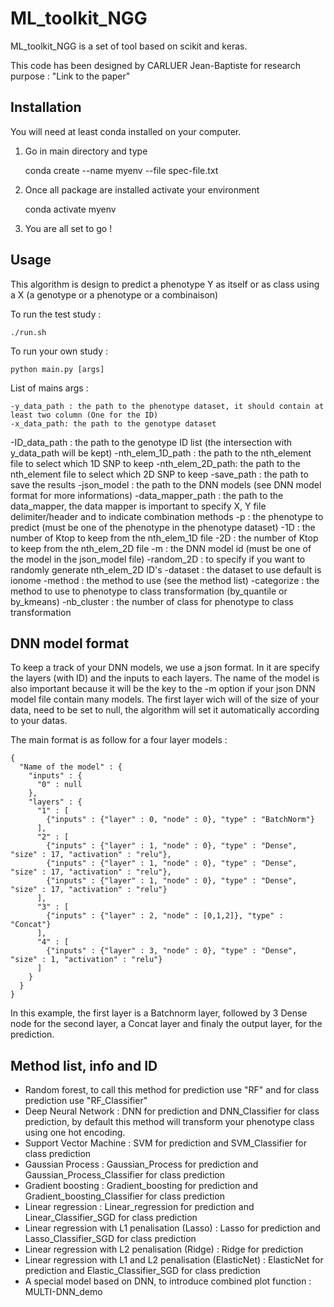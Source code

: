 <snippet>
  <content>
  
# ML_toolkit_NGG

ML_toolkit_NGG is a set of tool based on scikit and keras.
	  
This code has been designed by CARLUER Jean-Baptiste for research purpose : "Link to the paper"

## Installation

You will need at least conda installed on your computer. 
1. Go in main directory and type 
  
    conda create --name myenv --file spec-file.txt
    
2. Once all package are installed activate your environment
  
    conda activate myenv
    
3. You are all set to go !

## Usage

This algorithm is design to predict a phenotype Y as itself or as class using a X (a genotype or a phenotype or a combinaison)

To run the test study : 

    ./run.sh

To run your own study : 

    python main.py [args]
    
List of mains args : 

	-y_data_path : the path to the phenotype dataset, it should contain at least two column (One for the ID)
	-x_data_path: the path to the genotype dataset
  -ID_data_path : the path to the genotype ID list (the intersection with y_data_path will be kept)
  -nth_elem_1D_path : the path to the nth_element file to select which 1D SNP to keep
	-nth_elem_2D_path: the path to the nth_element file to select which 2D SNP to keep
  -save_path : the path to save the results
  -json_model : the path to the DNN models (see DNN model format for more informations)
	-data_mapper_path : the path to the data_mapper, the data mapper is important to specify X, Y file delimiter/header and to indicate combination methods
  -p : the phenotype to predict (must be one of the phenotype in the phenotype dataset)
  -1D : the number of Ktop to keep from the nth_elem_1D file
	-2D : the number of Ktop to keep from the nth_elem_2D file
  -m : the DNN model id (must be one of the model in the json_model file)
  -random_2D : to specify if you want to randomly generate nth_elem_2D ID's
  -dataset : the dataset to use default is ionome
  -method : the method to use (see the method list)
  -categorize : the method to use to phenotype to class transformation (by_quantile or by_kmeans)
  -nb_cluster : the number of class for phenotype to class transformation
  
  ## DNN model format
  
  To keep a track of your DNN models, we use a json format. In it are specify the layers (with ID) and the inputs to each layers. 
  The name of the model is also important because it will be the key to the -m option if your json DNN model file contain many models.
  The first layer wich will of the size of your data, need to be set to null, the algorithm will set it automatically according to your datas.
  
  The main format is as follow for a four layer models : 
  
    {
      "Name of the model" : {
        "inputs" : {
          "0" : null
        },
        "layers" : {
          "1" : [
            {"inputs" : {"layer" : 0, "node" : 0}, "type" : "BatchNorm"}
          ],
          "2" : [
            {"inputs" : {"layer" : 1, "node" : 0}, "type" : "Dense", "size" : 17, "activation" : "relu"},
            {"inputs" : {"layer" : 1, "node" : 0}, "type" : "Dense", "size" : 17, "activation" : "relu"},
            {"inputs" : {"layer" : 1, "node" : 0}, "type" : "Dense", "size" : 17, "activation" : "relu"}
          ],
          "3" : [
            {"inputs" : {"layer" : 2, "node" : [0,1,2]}, "type" : "Concat"}
          ],
          "4" : [
            {"inputs" : {"layer" : 3, "node" : 0}, "type" : "Dense", "size" : 1, "activation" : "relu"}
          ]
        }
      }
    }
  
  In this example, the first layer is a Batchnorm layer, followed by 3 Dense node for the second layer, a Concat layer and finaly the output layer,
  for the prediction.
  
  ## Method list, info and ID
  
  - Random forest, to call this method for prediction use "RF" and for class prediction use "RF_Classifier"
  - Deep Neural Network : DNN for prediction and DNN_Classifier for class prediction, by default this method will transform your phenotype class using one hot encoding.
  - Support Vector Machine : SVM for prediction and SVM_Classifier for class prediction
  - Gaussian Process : Gaussian_Process for prediction and Gaussian_Process_Classifier for class prediction
  - Gradient boosting : Gradient_boosting for prediction and Gradient_boosting_Classifier for class prediction
  - Linear regression : Linear_regression for prediction and Linear_Classifier_SGD for class prediction
  - Linear regression with L1 penalisation (Lasso) : Lasso for prediction and Lasso_Classifier_SGD for class prediction
  - Linear regression with L2 penalisation (Ridge) : Ridge  for prediction
  - Linear regression with L1 and L2 penalisation (ElasticNet) : ElasticNet for prediction and Elastic_Classifier_SGD for class prediction
  - A special model based on DNN, to introduce combined plot function : MULTI-DNN_demo
